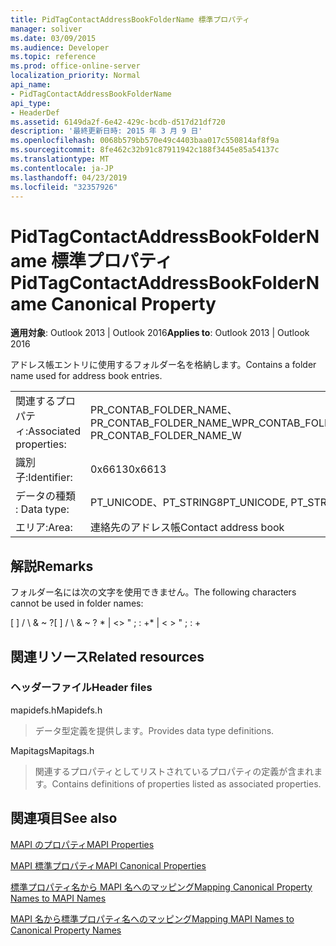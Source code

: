 ```yaml
---
title: PidTagContactAddressBookFolderName 標準プロパティ
manager: soliver
ms.date: 03/09/2015
ms.audience: Developer
ms.topic: reference
ms.prod: office-online-server
localization_priority: Normal
api_name:
- PidTagContactAddressBookFolderName
api_type:
- HeaderDef
ms.assetid: 6149da2f-6e42-429c-bcdb-d517d21df720
description: '最終更新日時: 2015 年 3 月 9 日'
ms.openlocfilehash: 0068b579bb570e49c4403baa017c550814af8f9a
ms.sourcegitcommit: 8fe462c32b91c87911942c188f3445e85a54137c
ms.translationtype: MT
ms.contentlocale: ja-JP
ms.lasthandoff: 04/23/2019
ms.locfileid: "32357926"
---
```

# <a name="pidtagcontactaddressbookfoldername-canonical-property"></a><span data-ttu-id="1e63f-103">PidTagContactAddressBookFolderName 標準プロパティ</span><span class="sxs-lookup"><span data-stu-id="1e63f-103">PidTagContactAddressBookFolderName Canonical Property</span></span>

  
  
<span data-ttu-id="1e63f-104">**適用対象**: Outlook 2013 | Outlook 2016</span><span class="sxs-lookup"><span data-stu-id="1e63f-104">**Applies to**: Outlook 2013 | Outlook 2016</span></span> 
  
<span data-ttu-id="1e63f-105">アドレス帳エントリに使用するフォルダー名を格納します。</span><span class="sxs-lookup"><span data-stu-id="1e63f-105">Contains a folder name used for address book entries.</span></span>
  
|||
|:-----|:-----|
|<span data-ttu-id="1e63f-106">関連するプロパティ:</span><span class="sxs-lookup"><span data-stu-id="1e63f-106">Associated properties:</span></span>  <br/> |<span data-ttu-id="1e63f-107">PR_CONTAB_FOLDER_NAME、PR_CONTAB_FOLDER_NAME_W</span><span class="sxs-lookup"><span data-stu-id="1e63f-107">PR_CONTAB_FOLDER_NAME, PR_CONTAB_FOLDER_NAME_W</span></span>  <br/> |
|<span data-ttu-id="1e63f-108">識別子:</span><span class="sxs-lookup"><span data-stu-id="1e63f-108">Identifier:</span></span>  <br/> |<span data-ttu-id="1e63f-109">0x6613</span><span class="sxs-lookup"><span data-stu-id="1e63f-109">0x6613</span></span>  <br/> |
|<span data-ttu-id="1e63f-110">データの種類 : </span><span class="sxs-lookup"><span data-stu-id="1e63f-110">Data type:</span></span>  <br/> |<span data-ttu-id="1e63f-111">PT_UNICODE、PT_STRING8</span><span class="sxs-lookup"><span data-stu-id="1e63f-111">PT_UNICODE, PT_STRING8</span></span>  <br/> |
|<span data-ttu-id="1e63f-112">エリア:</span><span class="sxs-lookup"><span data-stu-id="1e63f-112">Area:</span></span>  <br/> |<span data-ttu-id="1e63f-113">連絡先のアドレス帳</span><span class="sxs-lookup"><span data-stu-id="1e63f-113">Contact address book</span></span>  <br/> |
   
## <a name="remarks"></a><span data-ttu-id="1e63f-114">解説</span><span class="sxs-lookup"><span data-stu-id="1e63f-114">Remarks</span></span>

<span data-ttu-id="1e63f-115">フォルダー名には次の文字を使用できません。</span><span class="sxs-lookup"><span data-stu-id="1e63f-115">The following characters cannot be used in folder names:</span></span>
  
<span data-ttu-id="1e63f-116">[ ] / \ &amp; ~ ?</span><span class="sxs-lookup"><span data-stu-id="1e63f-116">[ ] / \ &amp; ~ ?</span></span> <span data-ttu-id="1e63f-117">\* | \<\> " ; : +</span><span class="sxs-lookup"><span data-stu-id="1e63f-117">\* | \< \> " ; : +</span></span>
  
## <a name="related-resources"></a><span data-ttu-id="1e63f-118">関連リソース</span><span class="sxs-lookup"><span data-stu-id="1e63f-118">Related resources</span></span>

### <a name="header-files"></a><span data-ttu-id="1e63f-119">ヘッダーファイル</span><span class="sxs-lookup"><span data-stu-id="1e63f-119">Header files</span></span>

<span data-ttu-id="1e63f-120">mapidefs.h</span><span class="sxs-lookup"><span data-stu-id="1e63f-120">Mapidefs.h</span></span>
  
> <span data-ttu-id="1e63f-121">データ型定義を提供します。</span><span class="sxs-lookup"><span data-stu-id="1e63f-121">Provides data type definitions.</span></span>
    
<span data-ttu-id="1e63f-122">Mapitags</span><span class="sxs-lookup"><span data-stu-id="1e63f-122">Mapitags.h</span></span>
  
> <span data-ttu-id="1e63f-123">関連するプロパティとしてリストされているプロパティの定義が含まれます。</span><span class="sxs-lookup"><span data-stu-id="1e63f-123">Contains definitions of properties listed as associated properties.</span></span>
    
## <a name="see-also"></a><span data-ttu-id="1e63f-124">関連項目</span><span class="sxs-lookup"><span data-stu-id="1e63f-124">See also</span></span>



[<span data-ttu-id="1e63f-125">MAPI のプロパティ</span><span class="sxs-lookup"><span data-stu-id="1e63f-125">MAPI Properties</span></span>](mapi-properties.md)
  
[<span data-ttu-id="1e63f-126">MAPI 標準プロパティ</span><span class="sxs-lookup"><span data-stu-id="1e63f-126">MAPI Canonical Properties</span></span>](mapi-canonical-properties.md)
  
[<span data-ttu-id="1e63f-127">標準プロパティ名から MAPI 名へのマッピング</span><span class="sxs-lookup"><span data-stu-id="1e63f-127">Mapping Canonical Property Names to MAPI Names</span></span>](mapping-canonical-property-names-to-mapi-names.md)
  
[<span data-ttu-id="1e63f-128">MAPI 名から標準プロパティ名へのマッピング</span><span class="sxs-lookup"><span data-stu-id="1e63f-128">Mapping MAPI Names to Canonical Property Names</span></span>](mapping-mapi-names-to-canonical-property-names.md)

